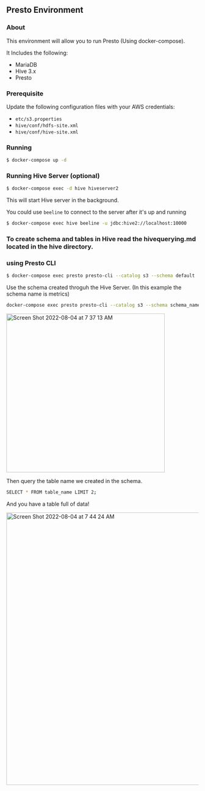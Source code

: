 ## Presto Environment

### About

This environment will allow you to run Presto (Using docker-compose).
 
It Includes the following:

   * MariaDB
   * Hive 3.x 
   * Presto

### Prerequisite
 
Update the following configuration files with your AWS credentials:

* `etc/s3.properties`
* `hive/conf/hdfs-site.xml`
* `hive/conf/hive-site.xml`

### Running

```sh
$ docker-compose up -d
```

### Running Hive Server (optional)

```sh
$ docker-compose exec -d hive hiveserver2 
```

This will start Hive server in the background.

You could use `beeline` to connect to the server after it's up and running

```sh
$ docker-compose exec hive beeline -u jdbc:hive2://localhost:10000
```
### To create schema and tables in Hive read the hivequerying.md located in the hive directory.

### using Presto CLI

```sh
$ docker-compose exec presto presto-cli --catalog s3 --schema default
```
Use the schema created throguh the Hive Server. (In this example the schema name is metrics)

```sh
docker-compose exec presto presto-cli --catalog s3 --schema schema_name 
```

<img width="415" alt="Screen Shot 2022-08-04 at 7 37 13 AM" src="https://user-images.githubusercontent.com/89415386/182874581-184fb8a1-7370-43fa-a4de-fe96dffaaf6b.png">

Then query the table name we created in the schema.

```sh
SELECT * FROM table_name LIMIT 2;
```
And you have a table full of data! 

<img width="712" alt="Screen Shot 2022-08-04 at 7 44 24 AM" src="https://user-images.githubusercontent.com/89415386/182876227-bcd3b766-87aa-4dcc-a144-d30f11c055f3.png">
